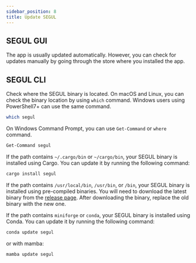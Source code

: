 ```yaml
---
sidebar_position: 8
title: Update SEGUL
---
```


## SEGUL GUI

The app is usually updated automatically. However, you can check for updates manually by going through the store where you installed the app.

## SEGUL CLI

Check where the SEGUL binary is located. On macOS and Linux, you can check the binary location by using `which` command. Windows users using PowerShell7+ can use the same command.

```Bash
which segul
```

On Windows Command Prompt, you can use `Get-Command` or `where` command.

```Bash
Get-Command segul
```

If the path contains `~/.cargo/bin` or `~/cargo/bin`, your SEGUL binary is installed using Cargo. You can update it by running the following command:

```Bash
cargo install segul
```

If the path contains `/usr/local/bin`, `/usr/bin`, or `/bin`, your SEGUL binary is installed using pre-compiled binaries. You will need to download the latest binary from the [release page](https://github.com/hhandika/segul/releases/latest/). After downloading the binary, replace the old binary with the new one.

If the path contains `miniforge` or `conda`, your SEGUL binary is installed using Conda. You can update it by running the following command:

```Bash
conda update segul
```

or with mamba:

```Bash
mamba update segul
```

